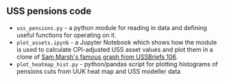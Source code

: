 ## USS pensions code

- `uss_pensions.py` - a python module for reading in data and defining useful functions for operating on it.
- `plot_assets.ipynb` - a Jupyter Notebook which shows how the module is used to calculate CPI-adjusted USS asset values and plot them in a clone of [Sam Marsh's famous graph from USSBriefs 106](https://medium.com/ussbriefs/how-extreme-prudence-and-misguided-risk-management-sent-the-uss-into-crisis-baf78c35d9e1).
- `plot_heatmap_hist.py` - python/pandas script for plotting histograms of pensions cuts from UUK heat map and USS modeller data
